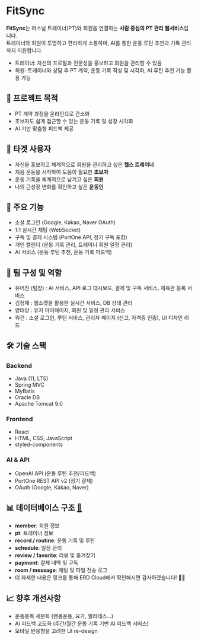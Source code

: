 # FitSync

**FitSync**는 퍼스널 트레이너(PT)와 회원을 연결하는 **사람 중심의 PT 관리 웹서비스**입니다.  
트레이너와 회원이 투명하고 편리하게 소통하며, AI를 통한 운동 루틴 추천과 기록 관리까지 지원합니다.  

- 트레이너: 자신의 프로필과 전문성을 홍보하고 회원을 관리할 수 있음  
- 회원: 트레이너와 상담 후 PT 계약, 운동 기록 작성 및 시각화, AI 루틴 추천 기능 활용 가능

## 🚀 프로젝트 목적
- PT 계약 과정을 온라인으로 간소화  
- 초보자도 쉽게 접근할 수 있는 운동 기록 및 성장 시각화  
- AI 기반 맞춤형 피드백 제공

## 👥 타겟 사용자
- 자신을 홍보하고 체계적으로 회원을 관리하고 싶은 **헬스 트레이너**
- 처음 운동을 시작하여 도움이 필요한 **초보자**
- 운동 기록을 체계적으로 남기고 싶은 **회원**
- 나의 근성장 변화를 확인하고 싶은 **운동인**

## 🎯 주요 기능
- 소셜 로그인 (Google, Kakao, Naver OAuth)
- 1:1 실시간 채팅 (WebSocket)
- 구독 및 결제 시스템 (PortOne API, 정기 구독 포함)
- 개인 캘린더 (운동 기록 관리, 트레이너 회원 일정 관리)
- AI 서비스 (운동 루틴 추천, 운동 기록 피드백)

## 🤝 팀 구성 및 역할
- 유어진 (팀장) : AI 서비스, API 로그 대시보드, 결제 및 구독 서비스, 체육관 등록 서비스
- 김정재 : 웹소켓을 활용한 실시간 서비스, DB 상태 관리
- 양태양 : 유저 마이페이지, 회원 및 일정 관리 서비스
- 위건 : 소셜 로그인, 루틴 서비스, 관리자 페이지 (신고, 자격증 인증), UI 디자인 리드

## 🛠 기술 스택
### Backend
- Java (11, LTS)
- Spring MVC
- MyBatis
- Oracle DB
- Apache Tomcat 9.0

### Frontend
- React
- HTML, CSS, JavaScript
- styled-components

### AI & API
- OpenAI API (운동 루틴 추천/피드백)
- PortOne REST API v2 (정기 결제)
- OAuth (Google, Kakao, Naver)

## 📊 데이터베이스 구조 [🔗](https://graceful-centaur-bbe.notion.site/ERD-2513b926694380149f8bf941dece8fc8?pvs=74)
- **member**: 회원 정보  
- **pt**: 트레이너 정보  
- **record / routine**: 운동 기록 및 루틴  
- **schedule**: 일정 관리  
- **review / favorite**: 리뷰 및 즐겨찾기  
- **payment**: 결제 내역 및 구독  
- **room / message**: 채팅 및 파일 전송 로그
- 더 자세한 내용은 링크를 통해 ERD Cloud에서 확인해시면 감사하겠습니다! 🙇‍♂️ 

## 📈 향후 개선사항
- 운동종목 세분화 (맨몸운동, 요가, 필라테스...)
- AI 피드백 고도화 (주간/월간 운동 기록 기반 AI 피드백 서비스)
- 모바일 반응형을 고려한 UI re-design
